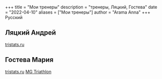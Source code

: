 +++
title = "Мои тренеры"
description = "тренеры, Ляцкий, Гостева"
date = "2022-04-10"
aliases = ["Мои тренеры"]
author = "Arama Anna"
+++
Русский


## Ляцкий Андрей
[tristats.ru](https://tristats.ru/rus/profile/lyatskiy-andrey "tristats Lyatskiy Andrey")

## Гостева Мария

[tristats.ru](https://tristats.ru/rus/profile/gosteva-mariya)
[MG Triathlon](https://t.me/mgtriathlon)
